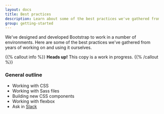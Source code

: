 ```yaml
---
layout: docs
title: Best practices
description: Learn about some of the best practices we've gathered from years of working on and using Bootstrap.
group: getting-started
---
```


We've designed and developed Bootstrap to work in a number of environments. Here are some of the best practices we've gathered from years of working on and using it ourselves.

{{% callout info %}}
**Heads up!** This copy is a work in progress.
{{% /callout %}}

### General outline

- Working with CSS
- Working with Sass files
- Building new CSS components
- Working with flexbox
- Ask in [Slack](https://bootstrap-slack.herokuapp.com/)

